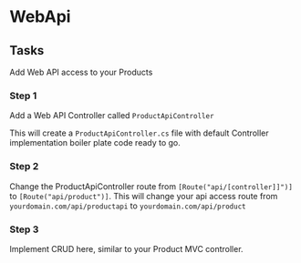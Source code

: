 # WebApi

## Tasks

Add Web API access to your Products

### Step 1

Add a Web API Controller called `ProductApiController`

This will create a `ProductApiController.cs` file with default Controller implementation boiler plate code ready to go.

### Step 2

Change the ProductApiController route from `[Route("api/[controller]]")]` to `[Route("api/product")]`. This will change your api access route from `yourdomain.com/api/productapi` to `yourdomain.com/api/product`

### Step 3

Implement CRUD here, similar to your Product MVC controller.
